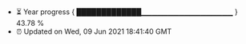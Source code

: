 - ⏳ Year progress { █████████████▁▁▁▁▁▁▁▁▁▁▁▁▁▁▁▁▁ } 43.78 %
- ⏰ Updated on Wed, 09 Jun 2021 18:41:40 GMT

